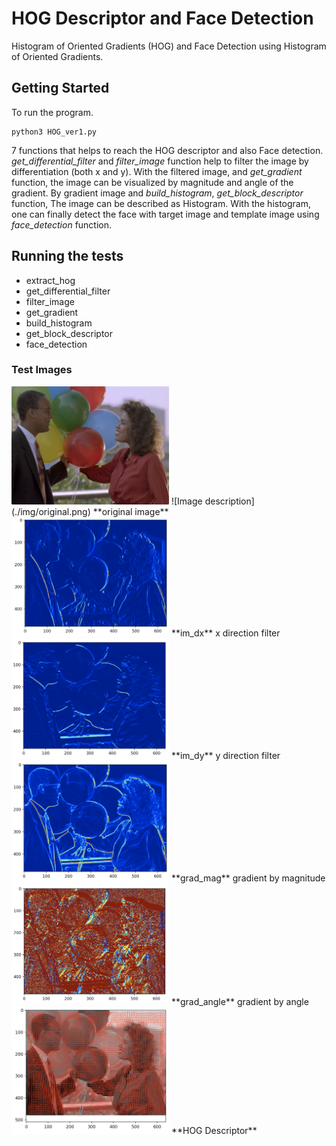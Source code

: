 # HOG Descriptor and Face Detection

Histogram of Oriented Gradients (HOG) and Face Detection using Histogram of Oriented Gradients.

## Getting Started

To run the program.

```
python3 HOG_ver1.py
```

7 functions that helps to reach the HOG descriptor and also Face detection.
*get_differential_filter* and *filter_image* function help to filter the image by differentiation (both x and y).
With the filtered image, and *get_gradient* function, the image can be visualized by magnitude and angle of the gradient.
By gradient image and *build_histogram*, *get_block_descriptor* function, The image can be described as
Histogram. With the histogram, one can finally detect the face with target image and template image using *face_detection* function.


## Running the tests

* extract_hog
* get_differential_filter
* filter_image
* get_gradient
* build_histogram
* get_block_descriptor
* face_detection

### Test Images

<img src="./img/original.png" width="50%" height="50%">
![Image description](./img/original.png)
**original image**
<img src="./img/im_dx.png" width="50%" height="50%">
**im_dx** x direction filter
<img src="./img/im_dy.png" width="50%" height="50%">
**im_dy** y direction filter
<img src="./img/grad_mag.png" width="50%" height="50%">
**grad_mag** gradient by magnitude
<img src="./img/grad_angle.png" width="50%" height="50%">
**grad_angle** gradient by angle
<img src="./img/HOG.png" width="50%" height="50%">
**HOG Descriptor**
